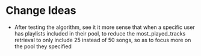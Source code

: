 # Change Ideas
- After testing the algorithm, see it it more sense that when a specific user
has playlists included in their pool, to reduce the most_played_tracks retrieval
to only include 25 instead of 50 songs, so as to focus more on the pool they
specified 
